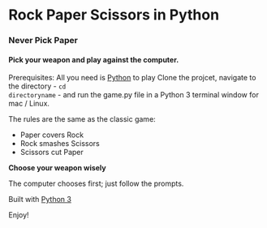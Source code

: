 # Rock Paper Scissors in Python
### Never Pick Paper
#### Pick your weapon and play against the computer.
Prerequisites: All you need is [Python](hhtps://www.python.org/download/releases/3.0) to play
Clone the projcet, navigate to the directory - <code>cd directoryname</code> - and run the game.py file in a Python 3 terminal window for mac / Linux.

The rules are the same as the classic game:
* Paper covers Rock
* Rock smashes Scissors
* Scissors cut Paper

**Choose your weapon wisely**

The computer chooses first; just follow the prompts.

Built with [Python 3](hhtps://www.python.org/download/releases/3.0)

Enjoy!
